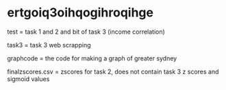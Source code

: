 # ertgoiq3oihqogihroqihge

test = task 1 and 2 and bit of task 3 (income correlation)


task3 = task 3 web scrapping


graphcode = the code for making a graph of greater sydney


finalzscores.csv = zscores for task 2, does not contain task 3 z scores and sigmoid values
